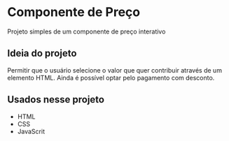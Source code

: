 # Componente de Preço
Projeto simples de um componente de preço interativo 

## Ideia do projeto
Permitir que o usuário selecione o valor que quer contribuir através de um elemento HTML. Ainda é possível optar pelo pagamento com desconto.

## Usados nesse projeto
- HTML
- CSS
- JavaScrit
